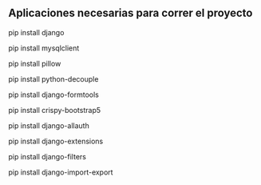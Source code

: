 Aplicaciones necesarias para correr el proyecto
-----------------------------------------------

pip install django

pip install mysqlclient

pip install pillow

pip install python-decouple

pip install django-formtools

pip install crispy-bootstrap5

pip install django-allauth

pip install django-extensions

pip install django-filters

pip install django-import-export
